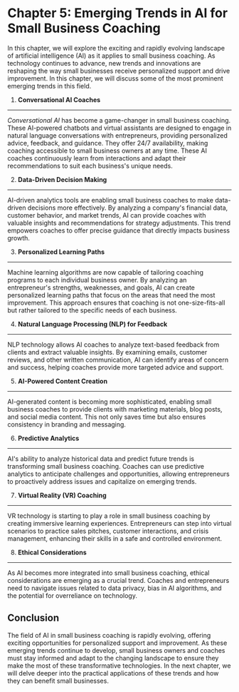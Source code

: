 Chapter 5: Emerging Trends in AI for Small Business Coaching
============================================================

In this chapter, we will explore the exciting and rapidly evolving landscape of artificial intelligence (AI) as it applies to small business coaching. As technology continues to advance, new trends and innovations are reshaping the way small businesses receive personalized support and drive improvement. In this chapter, we will discuss some of the most prominent emerging trends in this field.

1. **Conversational AI Coaches**
--------------------------------

*Conversational AI* has become a game-changer in small business coaching. These AI-powered chatbots and virtual assistants are designed to engage in natural language conversations with entrepreneurs, providing personalized advice, feedback, and guidance. They offer 24/7 availability, making coaching accessible to small business owners at any time. These AI coaches continuously learn from interactions and adapt their recommendations to suit each business's unique needs.

2. **Data-Driven Decision Making**
----------------------------------

AI-driven analytics tools are enabling small business coaches to make data-driven decisions more effectively. By analyzing a company's financial data, customer behavior, and market trends, AI can provide coaches with valuable insights and recommendations for strategy adjustments. This trend empowers coaches to offer precise guidance that directly impacts business growth.

3. **Personalized Learning Paths**
----------------------------------

Machine learning algorithms are now capable of tailoring coaching programs to each individual business owner. By analyzing an entrepreneur's strengths, weaknesses, and goals, AI can create personalized learning paths that focus on the areas that need the most improvement. This approach ensures that coaching is not one-size-fits-all but rather tailored to the specific needs of each business.

4. **Natural Language Processing (NLP) for Feedback**
-----------------------------------------------------

NLP technology allows AI coaches to analyze text-based feedback from clients and extract valuable insights. By examining emails, customer reviews, and other written communication, AI can identify areas of concern and success, helping coaches provide more targeted advice and support.

5. **AI-Powered Content Creation**
----------------------------------

AI-generated content is becoming more sophisticated, enabling small business coaches to provide clients with marketing materials, blog posts, and social media content. This not only saves time but also ensures consistency in branding and messaging.

6. **Predictive Analytics**
---------------------------

AI's ability to analyze historical data and predict future trends is transforming small business coaching. Coaches can use predictive analytics to anticipate challenges and opportunities, allowing entrepreneurs to proactively address issues and capitalize on emerging trends.

7. **Virtual Reality (VR) Coaching**
------------------------------------

VR technology is starting to play a role in small business coaching by creating immersive learning experiences. Entrepreneurs can step into virtual scenarios to practice sales pitches, customer interactions, and crisis management, enhancing their skills in a safe and controlled environment.

8. **Ethical Considerations**
-----------------------------

As AI becomes more integrated into small business coaching, ethical considerations are emerging as a crucial trend. Coaches and entrepreneurs need to navigate issues related to data privacy, bias in AI algorithms, and the potential for overreliance on technology.

Conclusion
----------

The field of AI in small business coaching is rapidly evolving, offering exciting opportunities for personalized support and improvement. As these emerging trends continue to develop, small business owners and coaches must stay informed and adapt to the changing landscape to ensure they make the most of these transformative technologies. In the next chapter, we will delve deeper into the practical applications of these trends and how they can benefit small businesses.
